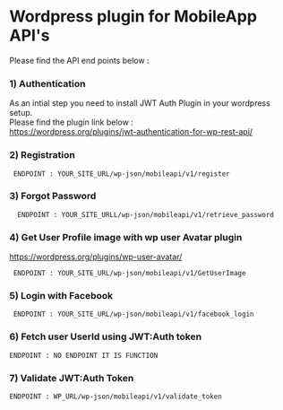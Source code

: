 # Wordpress plugin for MobileApp API's

Please find the API end points below : </br>

### 1) Authentication  </br>
   As an intial step you need to install JWT Auth Plugin in your wordpress setup.</br>
   Please find the plugin link below : </br>
    https://wordpress.org/plugins/jwt-authentication-for-wp-rest-api/</br>
 
### 2) Registration </br> 
 ```
  ENDPOINT : YOUR_SITE_URL/wp-json/mobileapi/v1/register 
  ```
### 3) Forgot Password </br>
 ```
   ENDPOINT : YOUR_SITE_URLL/wp-json/mobileapi/v1/retrieve_password
   ```
   
### 4) Get User Profile image with wp user Avatar plugin </br>
 https://wordpress.org/plugins/wp-user-avatar/ 

 ```
  ENDPOINT : YOUR_SITE_URL/wp-json/mobileapi/v1/GetUserImage
  ```
  
### 5) Login with Facebook</br>
 ```
  ENDPOINT : YOUR_SITE_URL/wp-json/mobileapi/v1/facebook_login
  ```
  
### 6) Fetch user UserId using JWT:Auth token</br> 
 
 ```
 ENDPOINT : NO ENDPOINT IT IS FUNCTION
 ```
 
### 7) Validate JWT:Auth Token</br>
 ```
 ENDPOINT : WP_URL/wp-json/mobileapi/v1/validate_token
 ```
 

